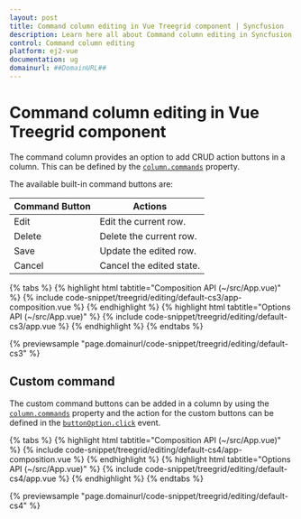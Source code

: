 ```yaml
---
layout: post
title: Command column editing in Vue Treegrid component | Syncfusion
description: Learn here all about Command column editing in Syncfusion Vue Treegrid component of Syncfusion Essential JS 2 and more.
control: Command column editing 
platform: ej2-vue
documentation: ug
domainurl: ##DomainURL##
---
```


# Command column editing in Vue Treegrid component

The command column provides an option to add CRUD action buttons in a column. This can be defined by the [`column.commands`](https://ej2.syncfusion.com/vue/documentation/api/treegrid/column/#commands) property.

The available built-in command buttons are:

| Command Button | Actions |
|----------------|---------|
| Edit | Edit the current row.|
| Delete | Delete the current row.|
| Save | Update the edited row.|
| Cancel | Cancel the edited state. |

{% tabs %}
{% highlight html tabtitle="Composition API (~/src/App.vue)" %}
{% include code-snippet/treegrid/editing/default-cs3/app-composition.vue %}
{% endhighlight %}
{% highlight html tabtitle="Options API (~/src/App.vue)" %}
{% include code-snippet/treegrid/editing/default-cs3/app.vue %}
{% endhighlight %}
{% endtabs %}
        
{% previewsample "page.domainurl/code-snippet/treegrid/editing/default-cs3" %}

## Custom command

 The custom command buttons can be added in a column by using the [`column.commands`](https://ej2.syncfusion.com/vue/documentation/api/treegrid/column/#commands) property and
the action for the custom buttons can be defined in the [`buttonOption.click`](https://ej2.syncfusion.com/vue/documentation/api/grid/commandButtonOptions/#click) event.

{% tabs %}
{% highlight html tabtitle="Composition API (~/src/App.vue)" %}
{% include code-snippet/treegrid/editing/default-cs4/app-composition.vue %}
{% endhighlight %}
{% highlight html tabtitle="Options API (~/src/App.vue)" %}
{% include code-snippet/treegrid/editing/default-cs4/app.vue %}
{% endhighlight %}
{% endtabs %}
        
{% previewsample "page.domainurl/code-snippet/treegrid/editing/default-cs4" %}